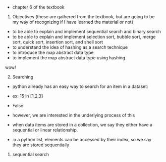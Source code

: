 - chapter 6 of the textbook

1. Objectives (these are gathered from the textbook, but are going to be my way of recognizing if I have learned the material or not)
 - to be able to explain and implement sequential search and binary search
 - to be able to explain and implement selection sort, bubble sort, merge sort, quick sort, insertion sort, and shell sort
 - to understand the idea of hashing as a search technique
 - to introduce the map abstract data type
 - to implement the map abstract data type using hashing

 wow!

 2. Searching

 - python already has an easy way to search for an item in a dataset:
 - ex: 15 in [1,2,3]
  - False
 - however, we are interested in the underlying process of this

 - when data items are stored in a collection, we say they either have a sequential or linear relationship.
 - in a python list, elements can be accessed by their index, so we say they are stored sequentially

  1. sequential search

  